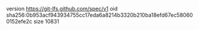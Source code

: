 version https://git-lfs.github.com/spec/v1
oid sha256:0b953acf943934755cc17eda6a8214b3320b210ba18efd67ec580600152efe2c
size 10831
